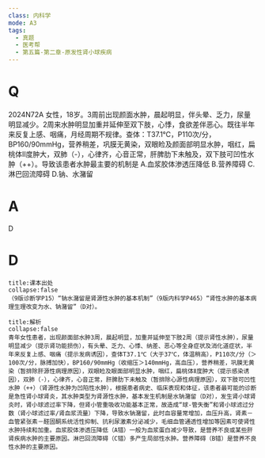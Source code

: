 ```yaml
---
class: 内科学
mode: A3
tags:
  - 真题
  - 医考帮
  - 第五篇-第二章-原发性肾小球疾病
---
```


# Q
2024N72A 女性，18岁。3周前出现颜面水肿，晨起明显，伴头晕、乏力，尿量明显减少。2周来水肿明显加重并延伸至双下肢，心悸，食欲差伴恶心。既往半年来反复上感、咽痛，月经周期不规律。查体：T37.1℃，P110次/分，BP160/90mmHg，营养稍差，巩膜无黄染，双眼睑及颜面部明显水肿，咽红，扁桃体Ⅱ度肿大，双肺（-），心律齐，心音正常，肝脾肋下未触及，双下肢可凹性水肿（++）。导致该患者水肿最主要的机制是
A.血浆胶体渗透压降低
B.营养障碍
C.淋巴回流障碍
D.钠、水潴留

# A
D
# D
```ad-note
title:课本出处
collapse:false
（9版诊断学P15）“钠水潴留是肾源性水肿的基本机制”（9版内科学P465）“肾性水肿的基本病理生理改变为水、钠潴留”（D对）。
```

```ad-summary
title:解析
collapse:false
青年女性患者，出现颜面部水肿3周，晨起明显，加重并延伸至下肢2周（提示肾性水肿），尿量明显减少（提示肾功能损伤），有头晕、乏力、心悸、纳差、恶心等全身症状及消化道症状，半年来反复上感、咽痛（提示发病诱因），查体T37.1℃（大于37℃，体温稍高），P110次/分（＞100次/分，脉搏加快），BP160/90mmHg（收缩压＞140mmHg，高血压），营养稍差，巩膜无黄染（暂排除肝源性病理原因），双眼睑及眼面部明显水肿，咽红，扁桃体Ⅱ度肿大（提示感染诱因），双肺（-），心律齐，心音正常，肝脾肋下未触及（暂排除心源性病理原因），双下肢可凹性水肿（++）（肾源性水肿为凹陷性水肿），根据患者病史、临床表现和体征，该患者最可能的诊断是急性肾小球肾炎，其水肿类型为肾源性水肿，基本发生机制是水钠潴留（D对），发生肾小球肾炎时，肾小球滤过率下降，但肾小管重吸收功能基本正常，故造成“球-管失衡”和肾小球滤过分数（肾小球滤过率/肾血浆流量）下降，导致水钠潴留，此时血容量常增加，血压升高，肾素－血管紧张素－醛固酮系统活性抑制、抗利尿激素分泌减少，毛细血管通透性增加等因素可使肾性水肿持续和加重。血浆胶体渗透压降低（A错）一般为血浆蛋白减少导致，是营养不良或某些肝肾疾病水肿的主要原因。淋巴回流障碍（C错）多产生局部性水肿。营养障碍（B错）是营养不良性水肿的主要原因。
```

